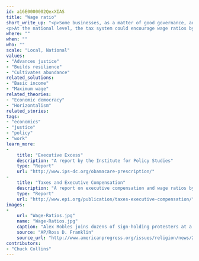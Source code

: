```yaml
---
id: a16E0000002QexXIAS
title: "Wage ratio"
short_write_up: "<p>Some businesses, as a matter of good governance, adopt wage ratios linking highest and lowest salaries. For many years, Ben &amp; Jerry’s ice cream retained a six-to-one ratio between CEO and lowest paid employee. The seventh largest enterprise in Spain, Mondragon, maintains a 5:1 average ratio across its companies. For comparison, the average ratio in the United States is 231:1. Wage ratios are more than a number; they reflect deeply held beliefs about the value of different kinds of work.</p>
<p>At the national level, the tax system could encourage wage ratios by denying corporations the ability to deduct CEO pay that exceeds a specific ratio or dollar amount, whichever is higher. In the US, such caps were applied to financial bailout recipient firms and will be applied to health insurance companies under Obama’s healthcare reform legislation. Wage ratios, whether at the enterprise or national level, are a potentially powerful mechanism for reigning in growing wage disparities.</p>"
where: ""
when: ""
who: ""
scale: "Local, National"
values:
- "Advances justice"
- "Builds resilience"
- "Cultivates abundance"
related_solutions:
- "Basic income"
- "Maximum wage"
related_theories:
- "Economic democracy"
- "Horizontalism"
related_stories:
tags:
- "economics"
- "justice"
- "policy"
- "work"
learn_more:
-
    title: "Executive Excess"
    description: "A report by the Institute for Policy Studies"
    type: "Report"
    url: "http://www.ips-dc.org/obamacare-prescription/"
-
    title: "Taxes and Executive Compensation"
    description: "A report on executive compensation and wage ratios by the Economic Policy."
    type: "Report"
    url: "http://www.epi.org/publication/taxes-executive-compensation/"
images:
-
    url: "Wage-Ratios.jpg"
    name: "Wage-Ratios.jpg"
    caption: "Alex Robles joins dozens of sign-holding protesters at a rally against low wages in front of a McDonald&#8217;s in December 2013."
    source: "AP/Ross D. Franklin"
    source_url: "http://www.americanprogress.org/issues/religion/news/2014/03/19/85964/how-to-reduce-poverty-and-save-taxpayers-4-6-billion-per-year/"
contributors:
- "Chuck Collins"
---
```

